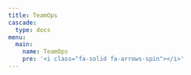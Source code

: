 ```yaml
---
title: TeamOps
cascade:
  type: docs
menu:
  main:
    name: TeamOps
    pre: '<i class="fa-solid fa-arrows-spin"></i>'
---
```

